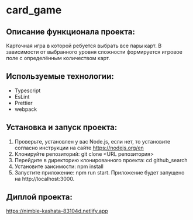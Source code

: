 # card_game 

## Описание функционала проекта:
Карточная игра в которой ребуется выбрать все пары карт. 
В зависимости от выбранного уровня сложности формируется игровое поле с определённым количеством карт.

## Используемые технологии:
- Typescript 
- EsLint
- Prettier
- webpack


## Установка и запуск проекта:
1. Проверьте, установлен у вас Node.js, если нет, то установите согласно инструкции на сайте https://nodejs.org/en
2. Клонируйте репозиторий: git clone <URL репозитория>
3. Перейдите в директорию клонированного проекта: cd github_search
4. Установите заисимости: npm install
5. Запустите приложение: npm run start.
Приложение будет запущено на http://localhost:3000.

## Диплой проекта:
https://nimble-kashata-83104d.netlify.app

